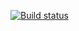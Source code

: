 [![Build status](https://ci.appveyor.com/api/projects/status/qf9xc531whkkplxf?svg=true)](https://ci.appveyor.com/project/VSmirnovaV/selector)
